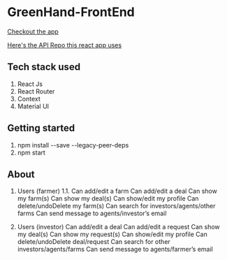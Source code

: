 # GreenHand-FrontEnd


[Checkout the app](https://greenhand.herokuapp.com/)

[Here's the API Repo this react app uses](https://github.com/FarmVestor/backend-api)

## Tech stack used

1. React Js
2. React Router
3. Context
4. Material UI

## Getting started

1. npm install --save --legacy-peer-deps
2. npm start

## About 
1. Users (farmer)
    1.1. Can add/edit a farm 
    Can add/edit a deal
    Can show my farm(s)
    Can show my deal(s)
    Can show/edit my profile 
    Can delete/undoDelete my farm(s)
    Can search for investors/agents/other farms
    Can send message to agents/investor’s email


2. Users (investor)
    Can add/edit a deal
    Can add/edit a request
    Can show my deal(s)
    Can show my request(s)
    Can show/edit my profile 
    Can delete/undoDelete deal/request
    Can search for other investors/agents/farms
    Can send message to agents/farmer’s email

